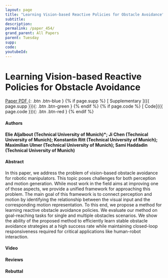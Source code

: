```yaml
---
layout: page
title: "Learning Vision-based Reactive Policies for Obstacle Avoidance"
subtitle: 
description:
permalink: /paper_454/
grand_parent: All Papers
parent: Tuesday
supp: 
code: 
youtubeId: 
---
```


# Learning Vision-based Reactive Policies for Obstacle Avoidance

[<i class="fa fa-file-text-o" aria-hidden="true"></i> Paper PDF ](https://drive.google.com/file/d/1mX7mXjHkRDxQaoW_JYSxwQnEQfYTl9pN/view){: .btn .btn-blue } {% if page.supp %} [<i class="fa fa-file-text-o" aria-hidden="true"></i> Supplementary ]({{ page.supp }}){: .btn .btn-green } {% endif %} {% if page.code %} [<i class="fa fa-github" aria-hidden="true"></i> Code]({{ page.code }}){: .btn .btn-red }
{% endif %}

#### Authors
**Elie Aljalbout (Technical University of Munich)*; Ji Chen (Technical University of Munich); Konstantin Ritt (Technical University of Munich); Maximilian Ulmer (Technical University of Munich); Sami Haddadin (Technical University of Munich)**

#### Abstract
In this paper, we address the problem of vision-based obstacle avoidance for robotic manipulators. This topic poses challenges for both perception and motion generation. While most work in the field aims at improving one of those aspects, we provide a unified framework for approaching this problem. The main goal of this framework is to connect perception and motion by identifying the relationship between the visual input and the corresponding motion representation. To this end, we propose a method for learning reactive obstacle avoidance policies. We evaluate our method on goal-reaching tasks for single and multiple obstacles scenarios. We show the ability of the proposed method to efficiently learn stable obstacle avoidance strategies at a high success rate while maintaining closed-loop responsiveness required for critical applications like human-robot interaction.

#### Video 

#### Reviews

#### Rebuttal
